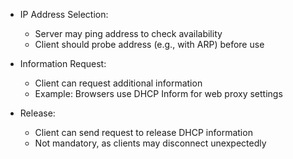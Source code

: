 - IP Address Selection:
    
    - Server may ping address to check availability
    - Client should probe address (e.g., with ARP) before use
    
- Information Request:
    
    - Client can request additional information
    - Example: Browsers use DHCP Inform for web proxy settings
    
- Release:
    
    - Client can send request to release DHCP information
    - Not mandatory, as clients may disconnect unexpectedly